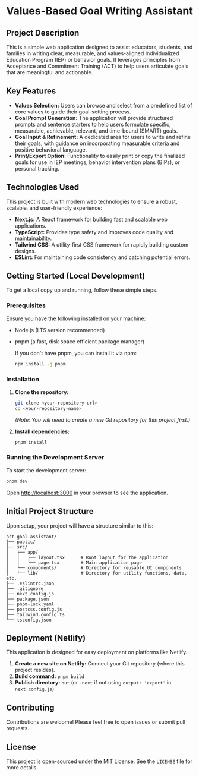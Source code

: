 # Values-Based Goal Writing Assistant

## Project Description

This is a simple web application designed to assist educators, students, and families in writing clear, measurable, and values-aligned Individualized Education Program (IEP) or behavior goals. It leverages principles from Acceptance and Commitment Training (ACT) to help users articulate goals that are meaningful and actionable.

## Key Features

*   **Values Selection:** Users can browse and select from a predefined list of core values to guide their goal-setting process.
*   **Goal Prompt Generation:** The application will provide structured prompts and sentence starters to help users formulate specific, measurable, achievable, relevant, and time-bound (SMART) goals.
*   **Goal Input & Refinement:** A dedicated area for users to write and refine their goals, with guidance on incorporating measurable criteria and positive behavioral language.
*   **Print/Export Option:** Functionality to easily print or copy the finalized goals for use in IEP meetings, behavior intervention plans (BIPs), or personal tracking.

## Technologies Used

This project is built with modern web technologies to ensure a robust, scalable, and user-friendly experience:

*   **Next.js:** A React framework for building fast and scalable web applications.
*   **TypeScript:** Provides type safety and improves code quality and maintainability.
*   **Tailwind CSS:** A utility-first CSS framework for rapidly building custom designs.
*   **ESLint:** For maintaining code consistency and catching potential errors.

## Getting Started (Local Development)

To get a local copy up and running, follow these simple steps.

### Prerequisites

Ensure you have the following installed on your machine:

*   Node.js (LTS version recommended)
*   pnpm (a fast, disk space efficient package manager)

    If you don't have pnpm, you can install it via npm:
    ```bash
    npm install -g pnpm
    ```

### Installation

1.  **Clone the repository:**
    ```bash
    git clone <your-repository-url>
    cd <your-repository-name>
    ```
    *(Note: You will need to create a new Git repository for this project first.)*

2.  **Install dependencies:**
    ```bash
    pnpm install
    ```

### Running the Development Server

To start the development server:

```bash
pnpm dev
```

Open [http://localhost:3000](http://localhost:3000) in your browser to see the application.

## Initial Project Structure

Upon setup, your project will have a structure similar to this:

```
act-goal-assistant/
├── public/
├── src/
│   ├── app/
│   │   ├── layout.tsx      # Root layout for the application
│   │   └── page.tsx        # Main application page
│   └── components/         # Directory for reusable UI components
│   └── lib/                # Directory for utility functions, data, etc.
├── .eslintrc.json
├── .gitignore
├── next.config.js
├── package.json
├── pnpm-lock.yaml
├── postcss.config.js
├── tailwind.config.ts
└── tsconfig.json
```

## Deployment (Netlify)

This application is designed for easy deployment on platforms like Netlify.

1.  **Create a new site on Netlify:** Connect your Git repository (where this project resides).
2.  **Build command:** `pnpm build`
3.  **Publish directory:** `out` (or `.next` if not using `output: 'export'` in `next.config.js`)

## Contributing

Contributions are welcome! Please feel free to open issues or submit pull requests.

## License

This project is open-sourced under the MIT License. See the `LICENSE` file for more details.
